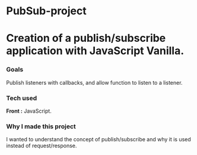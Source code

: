 # PubSub-project
<h1>Creation of a publish/subscribe application with JavaScript Vanilla.</h1>

<h3>Goals</h3>
<p>Publish listeners with callbacks, and allow function to listen to a listener.</p>
<h3>Tech used</h3>
<p><strong>Front :</strong> JavaScript.</p>
<h3>Why I made this project</h3>
<p>I wanted to understand the concept of publish/subscribe and why it is used instead of request/response.</p>
<br/>
